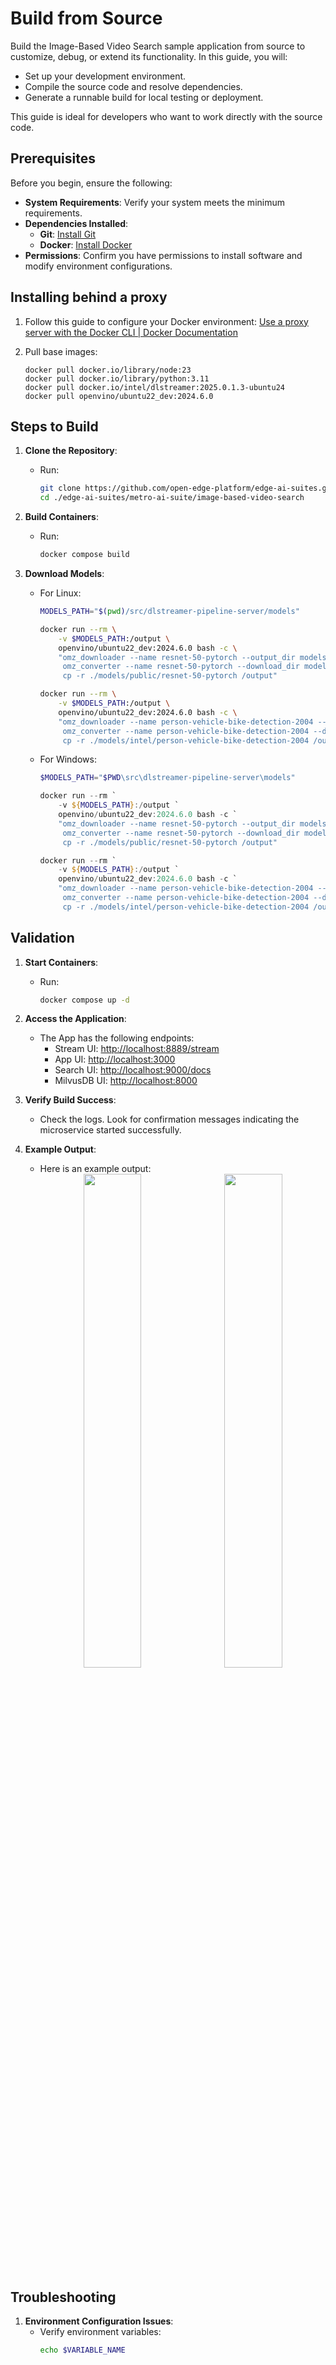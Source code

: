 # Build from Source

Build the Image-Based Video Search sample application from source to customize, debug, or extend its functionality. In this guide, you will:
- Set up your development environment.
- Compile the source code and resolve dependencies.
- Generate a runnable build for local testing or deployment.

This guide is ideal for developers who want to work directly with the source code.

## Prerequisites

Before you begin, ensure the following:
- **System Requirements**: Verify your system meets the minimum requirements.
- **Dependencies Installed**:
    - **Git**: [Install Git](https://git-scm.com/book/en/v2/Getting-Started-Installing-Git)
    - **Docker**: [Install Docker](https://docs.docker.com/engine/install/)
- **Permissions**: Confirm you have permissions to install software and modify environment configurations.

## Installing behind a proxy

1. Follow this guide to configure your Docker environment: [Use a proxy server with the Docker CLI | Docker Documentation](https://docs.docker.com/engine/cli/proxy/)
2. Pull base images:

    ```
    docker pull docker.io/library/node:23
    docker pull docker.io/library/python:3.11
    docker pull docker.io/intel/dlstreamer:2025.0.1.3-ubuntu24
    docker pull openvino/ubuntu22_dev:2024.6.0
    ```

## Steps to Build

1. **Clone the Repository**:
   - Run:
     ```bash
     git clone https://github.com/open-edge-platform/edge-ai-suites.git
     cd ./edge-ai-suites/metro-ai-suite/image-based-video-search
     ```

2. **Build Containers**:
   - Run:
     ```bash
     docker compose build
     ```

3. **Download Models**:
   - For Linux:
     ```sh
     MODELS_PATH="$(pwd)/src/dlstreamer-pipeline-server/models"

     docker run --rm \
         -v $MODELS_PATH:/output \
         openvino/ubuntu22_dev:2024.6.0 bash -c \
         "omz_downloader --name resnet-50-pytorch --output_dir models && \
          omz_converter --name resnet-50-pytorch --download_dir models --output_dir models && \
          cp -r ./models/public/resnet-50-pytorch /output"

     docker run --rm \
         -v $MODELS_PATH:/output \
         openvino/ubuntu22_dev:2024.6.0 bash -c \
         "omz_downloader --name person-vehicle-bike-detection-2004 --output_dir models && \
          omz_converter --name person-vehicle-bike-detection-2004 --download_dir models --output_dir models && \
          cp -r ./models/intel/person-vehicle-bike-detection-2004 /output"
     ```

   - For Windows:
     ```ps1
     $MODELS_PATH="$PWD\src\dlstreamer-pipeline-server\models"

     docker run --rm `
         -v ${MODELS_PATH}:/output `
         openvino/ubuntu22_dev:2024.6.0 bash -c `
         "omz_downloader --name resnet-50-pytorch --output_dir models && `
          omz_converter --name resnet-50-pytorch --download_dir models --output_dir models && `
          cp -r ./models/public/resnet-50-pytorch /output"

     docker run --rm `
         -v ${MODELS_PATH}:/output `
         openvino/ubuntu22_dev:2024.6.0 bash -c `
         "omz_downloader --name person-vehicle-bike-detection-2004 --output_dir models && `
          omz_converter --name person-vehicle-bike-detection-2004 --download_dir models --output_dir models && `
          cp -r ./models/intel/person-vehicle-bike-detection-2004 /output"
     ```

## Validation

1. **Start Containers**:
   - Run:
     ```sh
     docker compose up -d
     ```

2. **Access the Application**:
   - The App has the following endpoints:
     - Stream UI: [http://localhost:8889/stream](http://localhost:8889/stream)
     - App UI: [http://localhost:3000](http://localhost:3000)
     - Search UI: [http://localhost:9000/docs](http://localhost:9000/docs)
     - MilvusDB UI: [http://localhost:8000](http://localhost:8000)

3. **Verify Build Success**:
   - Check the logs. Look for confirmation messages indicating the microservice started successfully.

4. **Example Output**:
   - Here is an example output:
     <div align="center">
         <img src="./_images/imagesearch1.png" width="45%" style="margin-right:1rem"/>
         <img src="./_images/imagesearch2.png" width="45%" />
     </div>

## Troubleshooting

1. **Environment Configuration Issues**:
   - Verify environment variables:
     ```bash
     echo $VARIABLE_NAME
     ```

